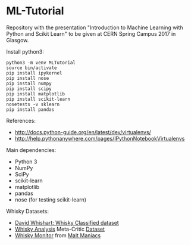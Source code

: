 # ML-Tutorial

Repository with the presentation "Introduction to Machine Learning with Python and Scikit Learn" to be given at CERN Spring Campus 2017 in Glasgow.


Install python3:

    python3 -m venv MLTutorial
    source bin/activate
    pip install ipykernel
    pip install nose
    pip install numpy
    pip install scipy
    pip install matplotlib
    pip install scikit-learn
    nosetests -v sklearn
    pip install pandas

References:
- http://docs.python-guide.org/en/latest/dev/virtualenvs/
- http://help.pythonanywhere.com/pages/IPythonNotebookVirtualenvs


Main dependencies:
- Python 3
- NumPy
- SciPy
- scikit-learn
- matplotlib
- pandas
- nose (for testing scikit-learn)


Whisky Datasets:
- [David Whishart: Whisky Classified dataset](https://www.mathstat.strath.ac.uk/outreach/nessie/nessie_whisky.html)
- [Whisky Analysis](http://whiskyanalysis.com/index.php/2017/01/13/whiskyanalysis-exceeds-1000-whiskies-january-2017/) Meta-Critic [Dataset](http://whiskyanalysis.com/index.php/database/)
- [Whisky Monitor](http://www.whisky-monitor.com/search.jsp) from [Malt Maniacs](http://www.maltmaniacs.net/)
